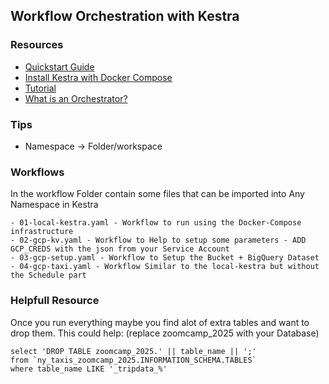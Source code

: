 ## Workflow Orchestration with Kestra

### Resources
- [Quickstart Guide](https://go.kestra.io/de-zoomcamp/quickstart)
- [Install Kestra with Docker Compose](https://go.kestra.io/de-zoomcamp/docker-compose)
- [Tutorial](https://go.kestra.io/de-zoomcamp/tutorial)
- [What is an Orchestrator?](https://go.kestra.io/de-zoomcamp/what-is-an-orchestrator)

### Tips
- Namespace -> Folder/workspace

### Workflows
In the workflow Folder contain some files that can be imported into Any Namespace in Kestra

    - 01-local-kestra.yaml - Workflow to run using the Docker-Compose infrastructure
    - 02-gcp-kv.yaml - Workflow to Help to setup some parameters - ADD GCP_CREDS with the json from your Service Account
    - 03-gcp-setup.yaml - Workflow to Setup the Bucket + BigQuery Dataset
    - 04-gcp-taxi.yaml - Workflow Similar to the local-kestra but without the Schedule part

### Helpfull Resource
Once you run everything maybe you find alot of extra tables and want to drop them.
This could help: (replace zoomcamp_2025 with your Database)

```
select 'DROP TABLE zoomcamp_2025.' || table_name || ';'
from `ny_taxis_zoomcamp_2025.INFORMATION_SCHEMA.TABLES`
where table_name LIKE '_tripdata_%' 
```